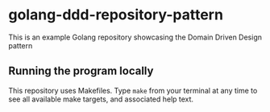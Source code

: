 # golang-ddd-repository-pattern

This is an example Golang repository showcasing the Domain Driven Design pattern

## Running the program locally

This repository uses Makefiles. Type `make` from your terminal at any time to see all available make targets, and associated help text.
